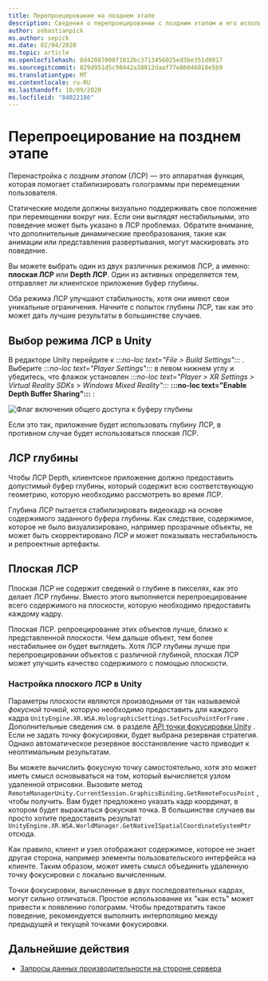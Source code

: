 ```yaml
---
title: Перепроецирование на позднем этапе
description: Сведения о перепроецировании с поздним этапом и его использовании.
author: sebastianpick
ms.author: sepick
ms.date: 02/04/2020
ms.topic: article
ms.openlocfilehash: 8d42087008f1812bc3713456025ed3be351d0917
ms.sourcegitcommit: 829d951d5c90442a38012daaf77e86046018e5b9
ms.translationtype: MT
ms.contentlocale: ru-RU
ms.lasthandoff: 10/09/2020
ms.locfileid: "84022186"
---
```

# <a name="late-stage-reprojection"></a>Перепроецирование на позднем этапе

Перенастройка с *поздним этапом* (ЛСР) — это аппаратная функция, которая помогает стабилизировать голограммы при перемещении пользователя.

Статические модели должны визуально поддерживать свое положение при перемещении вокруг них. Если они выглядят нестабильными, это поведение может быть указано в ЛСР проблемах. Обратите внимание, что дополнительные динамические преобразования, такие как анимации или представления развертывания, могут маскировать это поведение.

Вы можете выбрать один из двух различных режимов ЛСР, а именно: **плоская ЛСР** или **Depth ЛСР**. Один из активных определяется тем, отправляет ли клиентское приложение буфер глубины.

Оба режима ЛСР улучшают стабильность, хотя они имеют свои уникальные ограничения. Начните с попыток глубины ЛСР, так как это может дать лучшие результаты в большинстве случаев.

## <a name="choose-lsr-mode-in-unity"></a>Выбор режима ЛСР в Unity

В редакторе Unity перейдите к *:::no-loc text="File > Build Settings":::* . Выберите *:::no-loc text="Player Settings":::* в левом нижнем углу и убедитесь, что флажок установлен *:::no-loc text="Player > XR Settings > Virtual Reality SDKs > Windows Mixed Reality":::* **:::no-loc text="Enable Depth Buffer Sharing":::** :

![Флаг включения общего доступа к буферу глубины](./media/unity-depth-buffer-sharing-enabled.png)

Если это так, приложение будет использовать глубину ЛСР, в противном случае будет использоваться плоская ЛСР.

## <a name="depth-lsr"></a>ЛСР глубины

Чтобы ЛСР Depth, клиентское приложение должно предоставить допустимый буфер глубины, который содержит всю соответствующую геометрию, которую необходимо рассмотреть во время ЛСР.

Глубина ЛСР пытается стабилизировать видеокадр на основе содержимого заданного буфера глубины. Как следствие, содержимое, которое не было визуализировано, например прозрачные объекты, не может быть скорректировано ЛСР и может показывать нестабильность и репроектные артефакты.

## <a name="planar-lsr"></a>Плоская ЛСР

Плоская ЛСР не содержит сведений о глубине в пикселях, как это делает ЛСР глубины. Вместо этого выполняется перепроецирование всего содержимого на плоскости, которую необходимо предоставить каждому кадру.

Плоская ЛСР. репроецирование этих объектов лучше, близко к представленной плоскости. Чем дальше объект, тем более нестабильнее он будет выглядеть. Хотя ЛСР глубины лучше при перепроецировании объектов с различной глубиной, плоская ЛСР может улучшить качество содержимого с помощью плоскости.

### <a name="configure-planar-lsr-in-unity"></a>Настройка плоского ЛСР в Unity

Параметры плоскости являются производными от так называемой *фокусной точкой*, которую необходимо предоставить для каждого кадра `UnityEngine.XR.WSA.HolographicSettings.SetFocusPointForFrame` . Дополнительные сведения см. в разделе [API точки фокусировки Unity](https://docs.microsoft.com/windows/mixed-reality/focus-point-in-unity) . Если не задать точку фокусировки, будет выбрана резервная стратегия. Однако автоматическое резервное восстановление часто приводит к неоптимальным результатам.

Вы можете вычислить фокусную точку самостоятельно, хотя это может иметь смысл основываться на том, который вычисляется узлом удаленной отрисовки. Вызовите метод `RemoteManagerUnity.CurrentSession.GraphicsBinding.GetRemoteFocusPoint` , чтобы получить. Вам будет предложено указать кадр координат, в котором будет выражаться фокусная точка. В большинстве случаев вы просто хотите предоставить результат `UnityEngine.XR.WSA.WorldManager.GetNativeISpatialCoordinateSystemPtr` отсюда.

Как правило, клиент и узел отображают содержимое, которое не знает другая сторона, например элементы пользовательского интерфейса на клиенте. Таким образом, может иметь смысл объединить удаленную точку фокусировки с локально вычисленным.

Точки фокусировки, вычисленные в двух последовательных кадрах, могут сильно отличаться. Простое использование их "как есть" может привести к появлению голограмм. Чтобы предотвратить такое поведение, рекомендуется выполнить интерполяцию между предыдущей и текущей точками фокусировки.

## <a name="next-steps"></a>Дальнейшие действия

* [Запросы данных производительности на стороне сервера](performance-queries.md)
